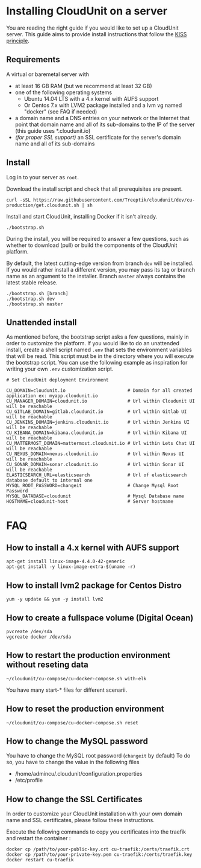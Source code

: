 # Installing CloudUnit on a server

You are reading the right guide if you would like to set up a CloudUnit server.
This guide aims to provide install instructions that follow the [KISS principle](https://en.wikipedia.org/wiki/KISS_principle).

## Requirements

A virtual or baremetal server with
* at least 16 GB RAM (but we recommend at least 32 GB)
* one of the following operating systems
  * Ubuntu 14.04 LTS with a 4.x kernel with AUFS support
  * Or Centos 7.x with LVM2 package installed and a lvm vg named "docker" (see FAQ if needed)
* a domain name and a DNS entries on your network or the Internet that point that domain name and all of its sub-domains to the IP of the server (this guide uses *.cloudunit.io)
* _(for proper SSL support)_ an SSL certificate for the server's domain name and all of its sub-domains

## Install

Log in to your server as `root`.

Download the install script and check that all prerequisites are present.

```
curl -sSL https://raw.githubusercontent.com/Treeptik/cloudunit/dev/cu-production/get.cloudunit.sh | sh
```

Install and start CloudUnit, installing Docker if it isn't already.

```
./bootstrap.sh
```

During the install, you will be required to answer a few questions, such as whether to download (pull) or
build the components of the CloudUnit platform.

By default, the latest cutting-edge version from branch `dev` will be installed. If you would rather install
a different version, you may pass its tag or branch name as an argument to the installer. Branch `master` always
contains the latest stable release.

```
./bootstrap.sh [branch]
./bootstrap.sh dev
./bootstrap.sh master
```

## Unattended install

As mentioned before, the bootstrap script asks a few questions, mainly in order to customize the platform.
If you would like to do an unattended install, create a shell script named `.env` that sets the environment
variables that will be read. This script must be in the directory where you will execute the bootstrap script.
You can use the following example as inspiration for writing your own `.env` customization script.

```
# Set CloudUnit deployment Environment

CU_DOMAIN=cloudunit.io                       # Domain for all created application ex: myapp.cloudunit.io
CU_MANAGER_DOMAIN=cloudunit.io               # Url within Cloudunit UI will be reachable
CU_GITLAB_DOMAIN=gitlab.cloudunit.io         # Url within Gitlab UI will be reachable
CU_JENKINS_DOMAIN=jenkins.cloudunit.io       # Url within Jenkins UI will be reachable
CU_KIBANA_DOMAIN=kibana.cloudunit.io         # Url within Kibana UI will be reachable
CU_MATTERMOST_DOMAIN=mattermost.cloudunit.io # Url within Lets Chat UI will be reachable
CU_NEXUS_DOMAIN=nexus.cloudunit.io           # Url within Nexus UI will be reachable
CU_SONAR_DOMAIN=sonar.cloudunit.io           # Url within Sonar UI will be reachable
ELASTICSEARCH_URL=elasticsearch              # Url of elasticsearch database default to internal one
MYSQL_ROOT_PASSWORD=changeit                 # Change Mysql Root Password
MYSQL_DATABASE=cloudunit                     # Mysql Database name
HOSTNAME=cloudunit-host                      # Server hostname
```

# FAQ


## How to install a 4.x kernel with AUFS support

```
apt-get install linux-image-4.4.0-42-generic
apt-get install -y linux-image-extra-$(uname -r)

```

## How to install lvm2 package for Centos Distro

```
yum -y update && yum -y install lvm2

```

## How to create a fullspace volume (Digital Ocean)

```
pvcreate /dev/sda
vgcreate docker /dev/sda
```

## How to restart the production environment without reseting data

```
~/cloudunit/cu-compose/cu-docker-compose.sh with-elk
```
You have many start-* files for different scenarii.

## How to reset the production environment 

```
~/cloudunit/cu-compose/cu-docker-compose.sh reset
```

## How to change the MySQL password

You have to change the MySQL root password (`changeit` by default)
To do so, you have to change the value in the following files
* /home/admincu/.cloudunit/configuration.properties
* /etc/profile

## How to change the SSL Certificates

In order to customize your CloudUnit installation with your own domain name and SSL certificates,
please follow these instructions.

Execute the following commands to copy you certificates into the traefik and restart the container :

```
docker cp /path/to/your-public-key.crt cu-traefik:/certs/traefik.crt 
docker cp /path/to/your-private-key.pem cu-traefik:/certs/traefik.key
docker restart cu-traefik
``` 
